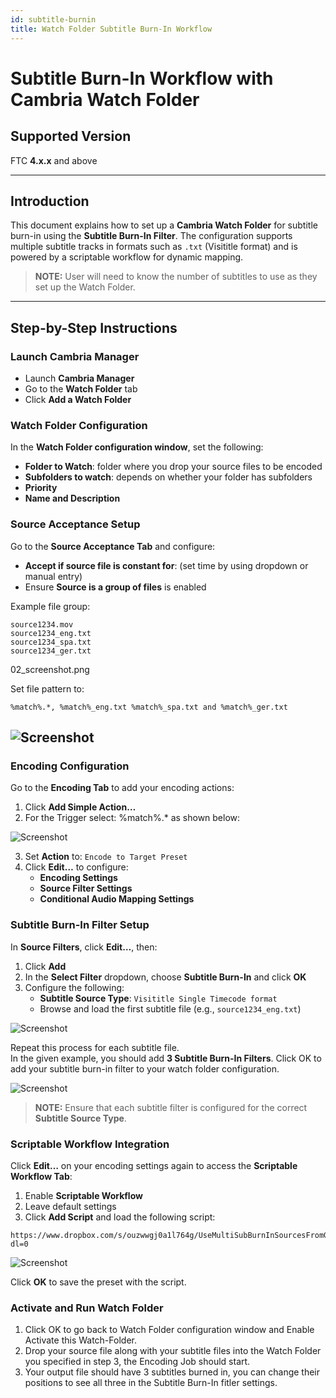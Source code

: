 ```yaml
---
id: subtitle-burnin
title: Watch Folder Subtitle Burn-In Workflow
---
```


# Subtitle Burn-In Workflow with Cambria Watch Folder

## Supported Version

FTC **4.x.x** and above

---

## Introduction

This document explains how to set up a **Cambria Watch Folder** for subtitle burn-in using the **Subtitle Burn-In Filter**. The configuration supports multiple subtitle tracks in formats such as `.txt` (Visititle format) and is powered by a scriptable workflow for dynamic mapping.

> **NOTE:** User will need to know the number of subtitles to use as they set up the Watch Folder.

---

## Step-by-Step Instructions

### Launch Cambria Manager

* Launch **Cambria Manager**
* Go to the **Watch Folder** tab
* Click **Add a Watch Folder**


### Watch Folder Configuration

In the **Watch Folder configuration window**, set the following:

- **Folder to Watch**: folder where you drop your source files to be encoded  
- **Subfolders to watch**: depends on whether your folder has subfolders  
- **Priority**  
- **Name and Description**


### Source Acceptance Setup

Go to the **Source Acceptance Tab** and configure:

- **Accept if source file is constant for**: (set time by using dropdown or manual entry)  
- Ensure **Source is a group of files** is enabled

Example file group:

```
source1234.mov  
source1234_eng.txt  
source1234_spa.txt  
source1234_ger.txt
```
02_screenshot.png

Set file pattern to:

```
%match%.*, %match%_eng.txt %match%_spa.txt and %match%_ger.txt
```

![Screenshot](01_screenshot.png)
---

### Encoding Configuration

Go to the **Encoding Tab** to add your encoding actions:

1. Click **Add Simple Action…**
2. For the Trigger select: %match%.* as shown below:

![Screenshot](02_screenshot.png)


3. Set **Action** to: `Encode to Target Preset`
4. Click **Edit…** to configure:
   - **Encoding Settings**
   - **Source Filter Settings**
   - **Conditional Audio Mapping Settings**


### Subtitle Burn-In Filter Setup

In **Source Filters**, click **Edit…**, then:

1. Click **Add**
2. In the **Select Filter** dropdown, choose **Subtitle Burn-In** and click **OK**
3. Configure the following:
   - **Subtitle Source Type**: `Visititle Single Timecode format`
   - Browse and load the first subtitle file (e.g., `source1234_eng.txt`)

![Screenshot](03_screenshot.png)

Repeat this process for each subtitle file.  
In the given example, you should add **3 Subtitle Burn-In Filters**.
Click OK to add your subtitle burn-in filter to your watch folder configuration.

![Screenshot](04_screenshot.png)

> **NOTE:** Ensure that each subtitle filter is configured for the correct **Subtitle Source Type**.

### Scriptable Workflow Integration

Click **Edit…** on your encoding settings again to access the **Scriptable Workflow Tab**:

1. Enable **Scriptable Workflow**
2. Leave default settings
3. Click **Add Script** and load the following script:

```
https://www.dropbox.com/s/ouzwwgj0a1l764g/UseMultiSubBurnInSourcesFromGroupOfFiles.pl?dl=0
```

![Screenshot](05_screenshot.png)

Click **OK** to save the preset with the script.

### Activate and Run Watch Folder

1. Click OK to go back to Watch Folder configuration window and Enable Activate this Watch-Folder.
2. Drop your source file along with your subtitle files into the Watch Folder you specified in step 3, the Encoding Job should start. 
3. Your output file should have 3 subtitles burned in, you can change their positions to see all three in the Subtitle Burn-In fitler settings.

